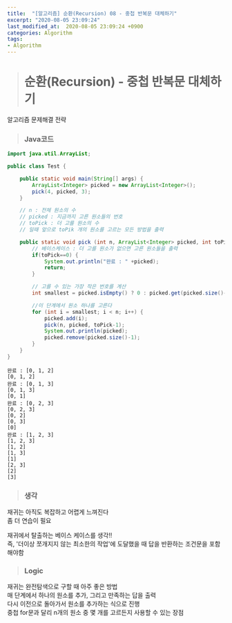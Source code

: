 ```yaml
---
title:  "[알고리즘] 순환(Recursion) 08 - 중첩 반복문 대체하기"
excerpt: "2020-08-05 23:09:24"
last_modified_at:  2020-08-05 23:09:24 +0900
categories: Algorithm
tags:
- Algorithm
---
```


># 순환(Recursion) - 중첩 반복문 대체하기  

알고리즘 문제해결 전략   


>### Java코드  

```java   
import java.util.ArrayList;

public class Test {

	public static void main(String[] args) {
		ArrayList<Integer> picked = new ArrayList<Integer>();
		pick(4, picked, 3);
	}

	// n : 전체 원소의 수
	// picked : 지금까지 고른 원소들의 번호
	// toPick : 더 고를 원소의 수
	// 일때 앞으로 toPik 개의 원소를 고르는 모든 방법을 출력

	public static void pick (int n, ArrayList<Integer> picked, int toPick) {
		// 베이스케이스 : 더 고를 원소가 없으면 고른 원소들을 출력
		if(toPick==0) {
			System.out.println("완료 : " +picked);
			return;
		}

		// 고를 수 있는 가장 작은 번호를 계산
		int smallest = picked.isEmpty() ? 0 : picked.get(picked.size()-1) +1;

		//이 단계에서 원소 하나를 고른다
		for (int i = smallest; i < n; i++) {
			picked.add(i);
			pick(n, picked, toPick-1);
			System.out.println(picked);
			picked.remove(picked.size()-1);
		}
	}
}
```

```
완료 : [0, 1, 2]
[0, 1, 2]
완료 : [0, 1, 3]
[0, 1, 3]
[0, 1]
완료 : [0, 2, 3]
[0, 2, 3]
[0, 2]
[0, 3]
[0]
완료 : [1, 2, 3]
[1, 2, 3]
[1, 2]
[1, 3]
[1]
[2, 3]
[2]
[3]

```


>### 생각  

재귀는 아직도 복잡하고 어렵게 느껴진다  
좀 더 연습이 필요  

재귀에서 탈출하는 베이스 케이스를 생각!!  
즉, '더이상 쪼개지지 않는 최소한의 작업'에 도달했을 때 답을 반환하는 조건문을 포함해야함  


>### Logic  

재귀는 완전탐색으로 구할 때 아주 좋은 방법  
매 단계에서 하나의 원소를 추가, 그리고 만족하는 답을 출력  
다시 이전으로 돌아가서 원소를 추가하는 식으로 진행  
중첩 for문과 달리 n개의 원소 중 몇 개를 고르든지 사용할 수 있는 장점  
